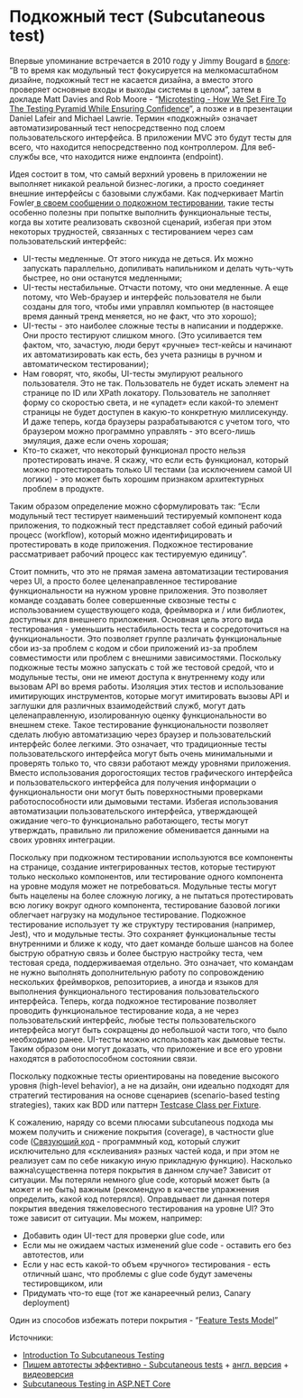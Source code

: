 # Подкожный тест (Subcutaneous test)

Впервые упоминание встречается в 2010 году у Jimmy Bougard в [блоге](https://lostechies.com/jimmybogard/2010/08/25/an-effective-testing-strategy/): ”В то время как модульный тест фокусируется на мелкомасштабном дизайне, подкожный тест не касается дизайна, а вместо этого проверяет основные входы и выходы системы в целом”, затем в докладе Matt Davies and Rob Moore - “[Microtesting - How We Set Fire To The Testing Pyramid While Ensuring Confidence](https://www.youtube.com/watch?v=pls1Vk\_bw\_Y\&ab\_channel=NDCConferences)”, а позже и в презентации Daniel Lafeir and Michael Lawrie. Термин «подкожный» означает автоматизированный тест непосредственно под слоем пользовательского интерфейса. В приложении MVC это будут тесты для всего, что находится непосредственно под контроллером. Для веб-службы все, что находится ниже ендпоинта (endpoint).

Идея состоит в том, что самый верхний уровень в приложении не выполняет никакой реальной бизнес-логики, а просто соединяет внешние интерфейсы с базовыми службами. Как подчеркивает Martin Fowler[ в своем сообщении о подкожном тестировании](https://martinfowler.com/bliki/SubcutaneousTest.html), такие тесты особенно полезны при попытке выполнить функциональные тесты, когда вы хотите реализовать сквозной сценарий, избегая при этом некоторых трудностей, связанных с тестированием через сам пользовательский интерфейс:

* UI-тесты медленные. От этого никуда не деться. Их можно запускать параллельно, допиливать напильником и делать чуть-чуть быстрее, но они останутся медленными;
* UI-тесты нестабильные. Отчасти потому, что они медленные. А еще потому, что Web-браузер и интерфейс пользователя не были созданы для того, чтобы ими управлял компьютер (в настоящее время данный тренд меняется, но не факт, что это хорошо);
* UI-тесты - это наиболее сложные тесты в написании и поддержке. Они просто тестируют слишком много. (Это усиливается тем фактом, что, зачастую, люди берут «ручные» тест-кейсы и начинают их автоматизировать как есть, без учета разницы в ручном и автоматическом тестировании);
* Нам говорят, что, якобы, UI-тесты эмулируют реального пользователя. Это не так. Пользователь не будет искать элемент на странице по ID или XPath локатору. Пользователь не заполняет форму со скоростью света, и не «упадет» если какой-то элемент страницы не будет доступен в какую-то конкретную миллисекунду. И даже теперь, когда браузеры разрабатываются с учетом того, что браузером можно программно управлять - это всего-лишь эмуляция, даже если очень хорошая;
* Кто-то скажет, что некоторый функционал просто нельзя протестировать иначе. Я скажу, что если есть функционал, который можно протестировать только UI тестами (за исключением самой UI логики) - это может быть хорошим признаком архитектурных проблем в продукте.

Таким образом определение можно сформулировать так: “Если модульный тест тестирует наименьший тестируемый компонент кода приложения, то подкожный тест представляет собой единый рабочий процесс (workflow), который можно идентифицировать и протестировать в коде приложения. Подкожное тестирование рассматривает рабочий процесс как тестируемую единицу”.

Стоит помнить, что это не прямая замена автоматизации тестирования через UI, а просто более целенаправленное тестирование функциональности на нужном уровне приложения. Это позволяет команде создавать более совершенные сквозные тесты с использованием существующего кода, фреймворка и / или библиотек, доступных для внешнего приложения. Основная цель этого вида тестирования - уменьшить нестабильность теста и сосредоточиться на функциональности. Это позволяет группе различать функциональные сбои из-за проблем с кодом и сбои приложений из-за проблем совместимости или проблем с внешними зависимостями. Поскольку подкожные тесты можно запускать с той же тестовой средой, что и модульные тесты, они не имеют доступа к внутреннему коду или вызовам API во время работы. Изоляция этих тестов и использование имитирующих инструментов, которые могут имитировать вызовы API и заглушки для различных взаимодействий служб, могут дать целенаправленную, изолированную оценку функциональности во внешнем стеке. Такое тестирование функциональности позволяет сделать любую автоматизацию через браузер и пользовательский интерфейс более легкими. Это означает, что традиционные тесты пользовательского интерфейса могут быть очень минимальными и проверять только то, что связи работают между уровнями приложения. Вместо использования дорогостоящих тестов графического интерфейса и пользовательского интерфейса для получения информации о функциональности они могут быть поверхностными проверками работоспособности или дымовыми тестами. Избегая использования автоматизации пользовательского интерфейса, утверждающей ожидание чего-то функционально работающего, тесты могут утверждать, правильно ли приложение обменивается данными на своих уровнях интеграции.

Поскольку при подкожном тестировании используются все компоненты на странице, создание интегрированных тестов, которые тестируют только несколько компонентов, или тестирование одного компонента на уровне модуля может не потребоваться. Модульные тесты могут быть нацелены на более сложную логику, а не пытаться протестировать всю логику вокруг одного компонента, тестирование базовой логики облегчает нагрузку на модульное тестирование. Подкожное тестирование использует ту же структуру тестирования (например, Jest), что и модульные тесты. Это сохраняет функциональные тесты внутренними и ближе к коду, что дает команде больше шансов на более быструю обратную связь и более быструю настройку теста, чем тестовая среда, поддерживаемая отдельно. Это означает, что командам не нужно выполнять дополнительную работу по сопровождению нескольких фреймворков, репозиториев, а иногда и языков для выполнения функционального тестирования пользовательского интерфейса. Теперь, когда подкожное тестирование позволяет проводить функциональное тестирование кода, а не через пользовательский интерфейс, любые тесты пользовательского интерфейса могут быть сокращены до небольшой части того, что было необходимо ранее. UI-тесты можно использовать как дымовые тесты. Таким образом они могут доказать, что приложение и все его уровни находятся в работоспособном состоянии связи.

Поскольку подкожные тесты ориентированы на поведение высокого уровня (high-level behavior), а не на дизайн, они идеально подходят для стратегий тестирования на основе сценариев (scenario-based testing strategies), таких как BDD или паттерн [Testcase Class per Fixture](http://xunitpatterns.com/Testcase%20Class%20per%20Fixture.html).

К сожалению, наряду со всеми плюсами subcutaneous подхода мы можем получить и снижение покрытия (coverage), в частности glue code ([Связующий код](https://ru.wikipedia.org/wiki/%D0%A1%D0%B2%D1%8F%D0%B7%D1%83%D1%8E%D1%89%D0%B8%D0%B9\_%D0%BA%D0%BE%D0%B4) - программный код, который служит исключительно для «склеивания» разных частей кода, и при этом не реализует сам по себе никакую иную прикладную функцию). Насколько важна\существенна потеря покрытия в данном случае? Зависит от ситуации. Мы потеряли немного glue code, который может быть (а может и не быть) важным (рекомендую в качестве упражнения определить, какой код потерялся). Оправдывает ли данная потеря покрытия введения тяжеловесного тестирования на уровне UI? Это тоже зависит от ситуации. Мы можем, например:

* Добавить один UI-тест для проверки glue code, или
* Если мы не ожидаем частых изменений glue code - оставить его без автотестов, или
* Если у нас есть какой-то объем «ручного» тестирования - есть отличный шанс, что проблемы с glue code будут замечены тестировщиком, или
* Придумать что-то еще (тот же канареечный релиз, Canary deployment)

Один из способов избежать потери покрытия - “[Feature Tests Model](https://senpay.github.io/ta/ftm/feature\_tests)”

Источники:

* [Introduction To Subcutaneous Testing](https://www.ministryoftesting.com/dojo/lessons/introduction-to-subcutaneous-testing)
* [Пишем автотесты эффективно - Subcutaneous tests](https://habr.com/ru/post/502154/) + [англ. версия](https://alexspush.medium.com/an-alternative-to-ubiquitous-ui-level-checking-subcutaneous-tests-8d29e8883fc2) + [видеоверсия](https://www.youtube.com/watch?v=96fL7pM3gYE\&ab\_channel=iTechArt)
* [Subcutaneous Testing in ASP.NET Core](https://josephwoodward.co.uk/2019/03/subcutaneous-testing-asp-net-core)
